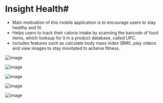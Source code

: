 # Insight Health#

* Main motivation of this mobile application is to encourage users to stay healthy and fit. 
* Helps users to track their calorie intake by scanning the barcode of food items, which looksup for it in a product database, called UPC.
* Includes features such as calculate body mass index (BMI), play videos and view images to stay movitated to acheive fitness. 

![image](https://cloud.githubusercontent.com/assets/14239507/17839607/14a77bb8-67a2-11e6-898f-69a3e5228493.png)

![image](https://cloud.githubusercontent.com/assets/14239507/17839644/e07a9ed2-67a2-11e6-8525-c93c613aaf81.png)

![image](https://cloud.githubusercontent.com/assets/14239507/17839617/466269c4-67a2-11e6-9f06-ca06a195f03c.png)

![image](https://cloud.githubusercontent.com/assets/14239507/17839626/6b7167b0-67a2-11e6-96b9-d8cd9e84632e.png)

![image](https://cloud.githubusercontent.com/assets/14239507/17839622/5d6596dc-67a2-11e6-8d68-fee8122c3ebf.png)

